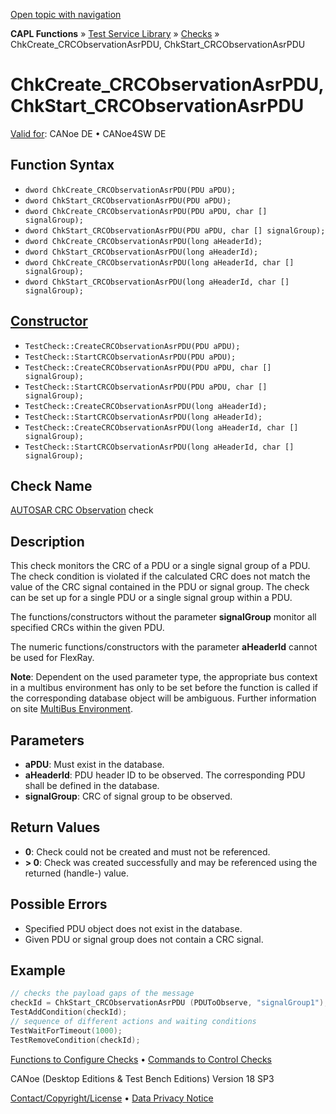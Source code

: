 [Open topic with navigation](../../../../../CANoeDEFamily.htm#Topics/CAPLFunctions/Test/Functions/CAPLFunctionChkCreateCRCObservationAsrPDU.md)

**CAPL Functions** » [Test Service Library](../CAPLfunctionsTSLOverview.md) » [Checks](../CAPLfunctionsTSLCheckOverview.md) » ChkCreate_CRCObservationAsrPDU, ChkStart_CRCObservationAsrPDU

# ChkCreate_CRCObservationAsrPDU, ChkStart_CRCObservationAsrPDU

[Valid for](../../../Shared/FeatureAvailability.md): CANoe DE • CANoe4SW DE

## Function Syntax

- `dword ChkCreate_CRCObservationAsrPDU(PDU aPDU);`
- `dword ChkStart_CRCObservationAsrPDU(PDU aPDU);`
- `dword ChkCreate_CRCObservationAsrPDU(PDU aPDU, char [] signalGroup);`
- `dword ChkStart_CRCObservationAsrPDU(PDU aPDU, char [] signalGroup);`
- `dword ChkCreate_CRCObservationAsrPDU(long aHeaderId);`
- `dword ChkStart_CRCObservationAsrPDU(long aHeaderId);`
- `dword ChkCreate_CRCObservationAsrPDU(long aHeaderId, char [] signalGroup);`
- `dword ChkStart_CRCObservationAsrPDU(long aHeaderId, char [] signalGroup);`

## [Constructor](../../../Shared/CAPL/General/ClassesAndObjects.md)

- `TestCheck::CreateCRCObservationAsrPDU(PDU aPDU);`
- `TestCheck::StartCRCObservationAsrPDU(PDU aPDU);`
- `TestCheck::CreateCRCObservationAsrPDU(PDU aPDU, char [] signalGroup);`
- `TestCheck::StartCRCObservationAsrPDU(PDU aPDU, char [] signalGroup);`
- `TestCheck::CreateCRCObservationAsrPDU(long aHeaderId);`
- `TestCheck::StartCRCObservationAsrPDU(long aHeaderId);`
- `TestCheck::CreateCRCObservationAsrPDU(long aHeaderId, char [] signalGroup);`
- `TestCheck::StartCRCObservationAsrPDU(long aHeaderId, char [] signalGroup);`

## Check Name

[AUTOSAR CRC Observation](../../../TestCommands/CheckDescriptions/CDAUTOSARCRCObservation.md) check

## Description

This check monitors the CRC of a PDU or a single signal group of a PDU. The check condition is violated if the calculated CRC does not match the value of the CRC signal contained in the PDU or signal group. The check can be set up for a single PDU or a single signal group within a PDU.

The functions/constructors without the parameter **signalGroup** monitor all specified CRCs within the given PDU.

The numeric functions/constructors with the parameter **aHeaderId** cannot be used for FlexRay.

**Note**: Dependent on the used parameter type, the appropriate bus context in a multibus environment has only to be set before the function is called if the corresponding database object will be ambiguous. Further information on site [MultiBus Environment](../../../Shared/CAPL/General/TestMultiBusEnvironment.md).

## Parameters

- **aPDU**: Must exist in the database.
- **aHeaderId**: PDU header ID to be observed. The corresponding PDU shall be defined in the database.
- **signalGroup**: CRC of signal group to be observed.

## Return Values

- **0**: Check could not be created and must not be referenced.
- **> 0**: Check was created successfully and may be referenced using the returned (handle-) value.

## Possible Errors

- Specified PDU object does not exist in the database.
- Given PDU or signal group does not contain a CRC signal.

## Example

```cpp
// checks the payload gaps of the message
checkId = ChkStart_CRCObservationAsrPDU (PDUToObserve, "signalGroup1");
TestAddCondition(checkId);
// sequence of different actions and waiting conditions
TestWaitForTimeout(1000);
TestRemoveCondition(checkId);
```

[Functions to Configure Checks](../CAPLfunctionsTSLConfigurationFunctions.md) • [Commands to Control Checks](../CAPLfunctionsTSLCheckControlCommands.md)

CANoe (Desktop Editions & Test Bench Editions) Version 18 SP3

[Contact/Copyright/License](../../../Shared/ContactCopyrightLicense.md) • [Data Privacy Notice](https://www.vector.com/int/en/company/get-info/privacy-policy/)
